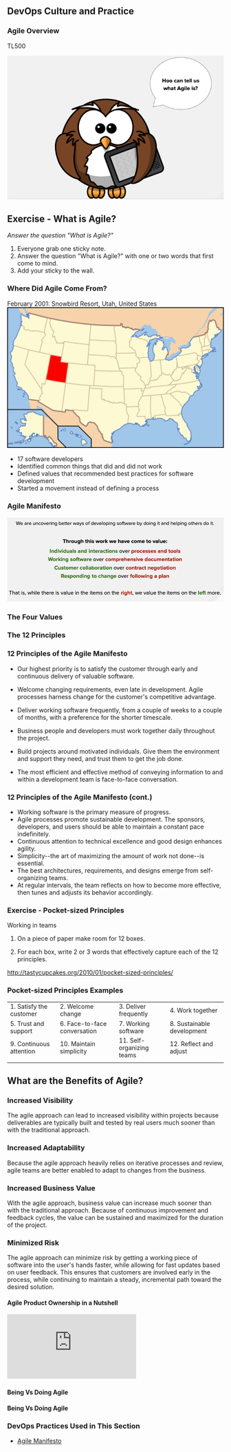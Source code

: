 <!-- .slide: data-background-image="images/RH_NewBrand_Background.png" -->
## DevOps Culture and Practice <!-- {.element: class="course-title"} -->
### Agile Overview <!-- {.element: class="title-color"} -->
TL500 <!-- {.element: class="title-color"} -->



![Owl](images/agile/owl.png)



## Exercise - What is Agile?
_Answer the question "What is Agile?"_
1. Everyone grab one sticky note.
2. Answer the question "What is Agile?" with one or two words that first
come to mind.
3. Add your sticky to the wall.



<!-- .slide: id="agile"-->
### Where Did Agile Come From?
February 2001: Snowbird Resort, Utah, United States
![Utah](images/agile/USA_UT.png) <!-- {.element: class="inline-image"} -->
* 17 software developers
* Identified common things that did and did not work
* Defined values that recommended best practices for software development
* Started a movement instead of defining a process



### Agile Manifesto
![Manifesto](images/agile/manifesto.png)



### The Four Values



###  <!-- .element: class="title-bottom-left" -->
<!-- .slide: data-background-size="contain" data-background-image="images/agile/agile-manifesto-infographic.png", class="black-style" -->



### The 12 Principles




###  <!-- .element: class="title-bottom-left" -->
<!-- .slide: data-background-size="contain" data-background-image="images/agile/12-principles-download.png", class="black-style" -->



### 12 Principles of the Agile Manifesto
* Our highest priority is to satisfy the customer through early and
continuous delivery of valuable software.
* Welcome changing requirements, even late in development. Agile processes harness change for the customer's competitive advantage.
* Deliver working software frequently, from a couple of weeks to a couple of months, with a preference for the shorter timescale.
* Business people and developers must work together daily throughout the project.

* Build projects around motivated individuals. Give them the environment and support they need, and trust them to get the job done.
* The most efficient and effective method of conveying information to and within a development team is face-to-face conversation.



### 12 Principles of the Agile Manifesto (cont.)
* Working software is the primary measure of progress.
* Agile processes promote sustainable development. The sponsors, developers, and users should be able to maintain a constant pace indefinitely.
* Continuous attention to technical excellence and good design enhances agility.
* Simplicity--the art of maximizing the amount of work not done--is essential.
* The best architectures, requirements, and designs emerge from self-organizing teams.
* At regular intervals, the team reflects on how to become more effective, then tunes and adjusts its behavior accordingly.



### Exercise - Pocket-sized Principles
Working in teams
1. On a piece of paper make room for 12 boxes.
<!--TechEdit: this instruction seems odd, "make room for" on a piece of paper isn't something one can actually do. Give the action directly. "On a piece of paper, draw 12 boxes." -->
2. For each box, write 2 or 3 words that effectively capture each of the 12 principles.

http://tastycupcakes.org/2010/01/pocket-sized-principles/ <!-- {.element: class="small"} -->



### Pocket-sized Principles Examples
| | | | |
|---|---|---|---|
| 1. Satisfy the customer | 2. Welcome change | 3. Deliver frequently | 4. Work together |
| 5. Trust and support | 6. Face-to-face conversation | 7. Working software | 8. Sustainable development |
| 9. Continuous attention | 10. Maintain simplicity | 11. Self-organizing teams | 12. Reflect and adjust |
| | | | |



## What are the Benefits of Agile?



### Increased Visibility
The agile approach can lead to increased visibility within projects because deliverables are typically built and tested by real users much sooner than with the traditional approach.



### Increased Adaptability
Because the agile approach heavily relies on iterative processes and review, agile teams are better enabled to adapt to changes from the business.



### Increased Business Value
With the agile approach, business value can increase much sooner than with the traditional approach. Because of continuous improvement and feedback cycles, the value can be sustained and maximized for the duration of the project.



### Minimized Risk
The agile approach can minimize risk by getting a working piece of software into the user's hands faster, while allowing for fast updates based on user feedback. This ensures that customers are involved early in the process, while continuing to maintain a steady, incremental path toward the desired solution.



#### Agile Product Ownership in a Nutshell
<iframe src="https://www.youtube.com/embed/502ILHjX9EE" frameborder="0" allowfullscreen></iframe>



#### Being Vs Doing Agile <!-- .element: class="title-bottom-left" -->
<!-- .slide: data-background-size="contain" data-background-image="images/agile/being-vs-doing.png", class="white-style" -->



#### Being Vs Doing Agile <!-- .element: class="title-bottom-left" -->
<!-- .slide: data-background-size="contain" data-background-image="images/agile/waterfall-agile.png", class="white-style" -->



<!-- .slide: data-background-image="images/chef-background.png", class="white-style" -->
### DevOps Practices Used in This Section
- [Agile Manifesto](https://agilemanifesto.org)
